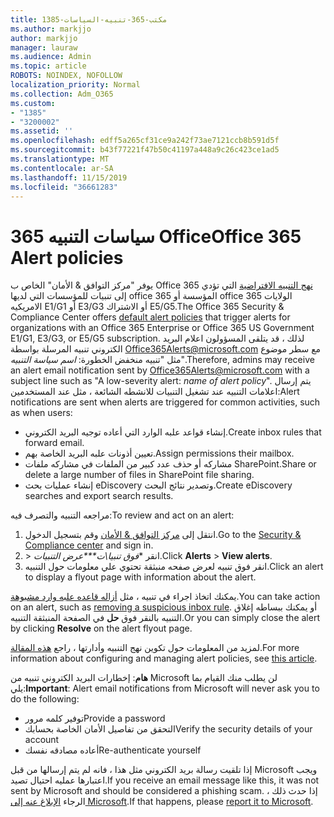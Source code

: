 ```yaml
---
title: 1385-مكتب-365-تنبيه-السياسات
ms.author: markjjo
author: markjjo
manager: lauraw
ms.audience: Admin
ms.topic: article
ROBOTS: NOINDEX, NOFOLLOW
localization_priority: Normal
ms.collection: Adm_O365
ms.custom:
- "1385"
- "3200002"
ms.assetid: ''
ms.openlocfilehash: edff5a265cf31ce9a242f73ae7121ccb8b591d5f
ms.sourcegitcommit: b43f77221f47b50c41197a448a9c26c423ce1ad5
ms.translationtype: MT
ms.contentlocale: ar-SA
ms.lasthandoff: 11/15/2019
ms.locfileid: "36661283"
---
```

# <a name="office-365-alert-policies"></a><span data-ttu-id="d36b0-102">سياسات التنبيه 365 Office</span><span class="sxs-lookup"><span data-stu-id="d36b0-102">Office 365 Alert policies</span></span>

<span data-ttu-id="d36b0-103">يوفر "مركز التوافق & الأمان" الخاص ب Office 365 [نهج التنبيه الافتراضية](https://docs.microsoft.com/office365/securitycompliance/alert-policies#default-alert-policies) التي تؤدي إلى تنبيات للمؤسسات التي لديها office 365 المؤسسة أو office 365 الولايات الامريكيه E1/G1 أو E3/G3 أو الاشتراك E5/G5.</span><span class="sxs-lookup"><span data-stu-id="d36b0-103">The Office 365 Security & Compliance Center offers [default alert policies](https://docs.microsoft.com/office365/securitycompliance/alert-policies#default-alert-policies) that trigger alerts for organizations with an Office 365 Enterprise or Office 365 US Government E1/G1, E3/G3, or E5/G5 subscription.</span></span> <span data-ttu-id="d36b0-104">لذلك ، قد يتلقى المسؤولون اعلام البريد الكتروني تنبيه المرسلة بواسطة Office365Alerts@microsoft.com مع سطر موضوع مثل "تنبيه منخفض الخطورة: *اسم سياسة التنبيه*".</span><span class="sxs-lookup"><span data-stu-id="d36b0-104">Therefore, admins may receive an alert email notification sent by Office365Alerts@microsoft.com with a subject line such as "A low-severity alert: *name of alert policy*".</span></span> <span data-ttu-id="d36b0-105">يتم إرسال اعلامات التنبيه عند تشغيل التنبيات للانشطه الشائعة ، مثل عند المستخدمين:</span><span class="sxs-lookup"><span data-stu-id="d36b0-105">Alert notifications are sent when alerts are triggered for common activities, such as when users:</span></span>

- <span data-ttu-id="d36b0-106">إنشاء قواعد علبه الوارد التي أعاده توجيه البريد الكتروني.</span><span class="sxs-lookup"><span data-stu-id="d36b0-106">Create inbox rules that forward email.</span></span>
- <span data-ttu-id="d36b0-107">تعيين أذونات علبه البريد الخاصة بهم.</span><span class="sxs-lookup"><span data-stu-id="d36b0-107">Assign permissions their mailbox.</span></span>
- <span data-ttu-id="d36b0-108">مشاركه أو حذف عدد كبير من الملفات في مشاركه ملفات SharePoint.</span><span class="sxs-lookup"><span data-stu-id="d36b0-108">Share or delete a large number of files in SharePoint file sharing.</span></span>
- <span data-ttu-id="d36b0-109">إنشاء عمليات بحث eDiscovery وتصدير نتائج البحث.</span><span class="sxs-lookup"><span data-stu-id="d36b0-109">Create eDiscovery searches and export search results.</span></span>

<span data-ttu-id="d36b0-110">مراجعه التنبيه والتصرف فيه:</span><span class="sxs-lookup"><span data-stu-id="d36b0-110">To review and act on an alert:</span></span>

1. <span data-ttu-id="d36b0-111">انتقل إلى [مركز التوافق & الأمان](https://protection.office.com) وقم بتسجيل الدخول.</span><span class="sxs-lookup"><span data-stu-id="d36b0-111">Go to the [Security & Compliance center](https://protection.office.com) and sign in.</span></span>
2. <span data-ttu-id="d36b0-112"> > انقر **فوق تنبيا\ت\*\*\**عرض التنبيات**.</span><span class="sxs-lookup"><span data-stu-id="d36b0-112">Click **Alerts** > **View alerts**.</span></span>
3. <span data-ttu-id="d36b0-113">انقر فوق تنبيه لعرض صفحه منبثقة تحتوي علي معلومات حول التنبيه.</span><span class="sxs-lookup"><span data-stu-id="d36b0-113">Click an alert to display a flyout page with information about the alert.</span></span>

<span data-ttu-id="d36b0-114">يمكنك اتخاذ اجراء في تنبيه ، مثل [أزاله قاعده علبه وارد مشبوهة](https://docs.microsoft.com/office365/securitycompliance/responding-to-a-compromised-email-account).</span><span class="sxs-lookup"><span data-stu-id="d36b0-114">You can take action on an alert, such as [removing a suspicious inbox rule](https://docs.microsoft.com/office365/securitycompliance/responding-to-a-compromised-email-account).</span></span> <span data-ttu-id="d36b0-115">أو يمكنك ببساطه إغلاق التنبيه بالنقر فوق **حل** في الصفحة المنبثقة التنبيه.</span><span class="sxs-lookup"><span data-stu-id="d36b0-115">Or you can simply close the alert by clicking **Resolve** on the alert flyout page.</span></span>

<span data-ttu-id="d36b0-116">لمزيد من المعلومات حول تكوين نهج التنبيه وأدارتها ، راجع [هذه المقالة](https://docs.microsoft.com/office365/securitycompliance/alert-policies).</span><span class="sxs-lookup"><span data-stu-id="d36b0-116">For more information about configuring and managing alert policies, see  [this article](https://docs.microsoft.com/office365/securitycompliance/alert-policies).</span></span>

<span data-ttu-id="d36b0-117">**هام**: إخطارات البريد الكتروني تنبيه من Microsoft لن يطلب منك القيام بما يلي:</span><span class="sxs-lookup"><span data-stu-id="d36b0-117">**Important**: Alert email notifications from Microsoft will never ask you to do the following:</span></span>

- <span data-ttu-id="d36b0-118">توفير كلمه مرور</span><span class="sxs-lookup"><span data-stu-id="d36b0-118">Provide a password</span></span>
- <span data-ttu-id="d36b0-119">التحقق من تفاصيل الأمان الخاصة بحسابك</span><span class="sxs-lookup"><span data-stu-id="d36b0-119">Verify the security details of your account</span></span>
- <span data-ttu-id="d36b0-120">أعاده مصادقه نفسك</span><span class="sxs-lookup"><span data-stu-id="d36b0-120">Re-authenticate yourself</span></span>

<span data-ttu-id="d36b0-121">إذا تلقيت رسالة بريد الكتروني مثل هذا ، فانه لم يتم إرسالها من قبل Microsoft ويجب اعتبارها عمليه احتيال تصيد.</span><span class="sxs-lookup"><span data-stu-id="d36b0-121">If you receive an email message like this, it was not sent by Microsoft and should be considered a phishing scam.</span></span> <span data-ttu-id="d36b0-122">إذا حدث ذلك ، الرجاء [الإبلاغ عنه إلى Microsoft](https://docs.microsoft.com/office365/SecurityCompliance/report-junk-email-and-phishing-scams-in-outlook-on-the-web-eop).</span><span class="sxs-lookup"><span data-stu-id="d36b0-122">If that happens, please [report it to Microsoft](https://docs.microsoft.com/office365/SecurityCompliance/report-junk-email-and-phishing-scams-in-outlook-on-the-web-eop).</span></span>